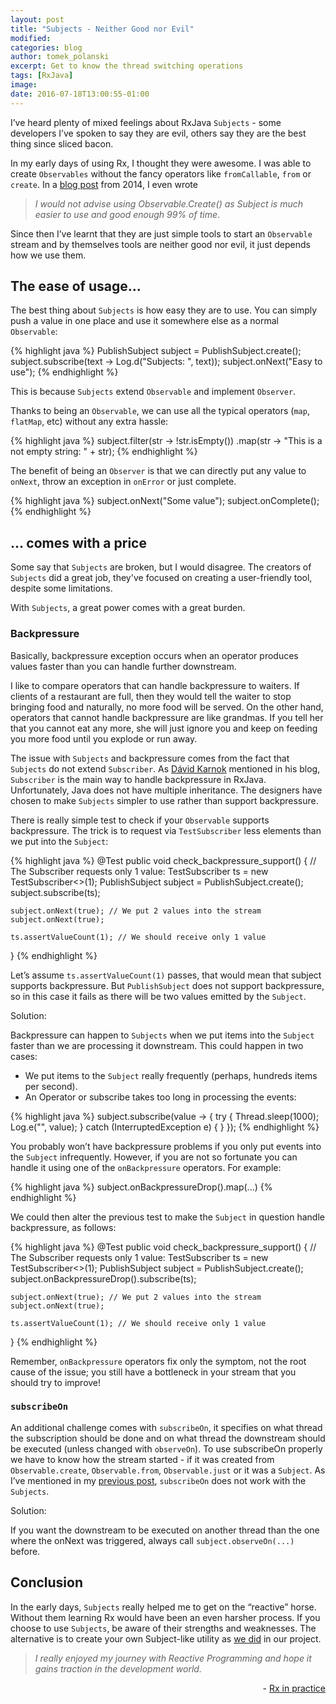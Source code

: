 ```yaml
---
layout: post
title: "Subjects - Neither Good nor Evil"
modified:
categories: blog
author: tomek_polanski
excerpt: Get to know the thread switching operations
tags: [RxJava]
image:
date: 2016-07-18T13:00:55-01:00
---
```



I’ve heard plenty of mixed feelings about RxJava ``Subjects`` - some developers I’ve spoken to say they are evil, others say they are the best thing since sliced bacon. 

In my early days of using Rx, I thought they were awesome. I was able to create ``Observables`` without the fancy operators like ``fromCallable``, ``from`` or ``create``. In a <a href="http://futurice.com/blog/reactive-c-number-in-practice">blog post</a> from 2014, I even wrote 

>*I would not advise using Observable.Create() as Subject is much easier to use and good enough 99% of time*. 

Since then I’ve learnt that they are just simple tools to start an ``Observable`` stream and by themselves tools are neither good nor evil, it just depends how we use them. 

## The ease of usage...

The best thing about ``Subjects`` is how easy they are to use. You can simply push a value in one place and use it somewhere else as a normal ``Observable``:

{% highlight java %}
PublishSubject<String> subject = PublishSubject.create();
subject.subscribe(text -> Log.d("Subjects: ", text));
subject.onNext("Easy to use");
{% endhighlight %}

This is because ``Subjects`` extend ``Observable`` and implement ``Observer``. 

Thanks to being an ``Observable``, we can use all the typical operators (``map``, ``flatMap``, etc) without any extra hassle:

{% highlight java %}
subject.filter(str -> !str.isEmpty())
       .map(str -> "This is a not empty string: " + str);
{% endhighlight %}

The benefit of being an ``Observer`` is that we can directly put any value to ``onNext``, throw an exception in ``onError`` or just complete. 

{% highlight java %}
subject.onNext("Some value");
subject.onComplete();
{% endhighlight %}

## ... comes with a price

Some say that ``Subjects`` are broken, but I would disagree. The creators of ``Subjects`` did a great job, they've focused on creating a user-friendly tool, despite some limitations.

With ``Subjects``, a great power comes with a great burden.

### Backpressure

Basically, backpressure exception occurs when an operator produces values faster than you can handle further downstream. 

I like to compare operators that can handle backpressure to waiters. If clients of a restaurant are full, then they would tell the waiter to stop bringing food and naturally, no more food will be served. On the other hand, operators that cannot handle backpressure are like grandmas. If you tell her that you cannot eat any more, she will just ignore you and keep on feeding you more food until you explode or run away. 


The issue with ``Subjects`` and backpressure comes from the fact that ``Subjects`` do not extend ``Subscriber``. As <a href="https://twitter.com/akarnokd">Dávid Karnok</a> mentioned in his blog, ``Subscriber`` is the main way to handle backpressure in RxJava. Unfortunately, Java does not have multiple inheritance. The designers have chosen to make ``Subjects`` simpler to use rather than support backpressure. 

There is really simple test to check if your ``Observable`` supports backpressure. The trick is to request via ``TestSubscriber`` less elements than we put into the ``Subject``:

{% highlight java %}
@Test
public void check_backpressure_support() {
    // The Subscriber requests only 1 value:
    TestSubscriber<Boolean> ts = new TestSubscriber<>(1); 
    PublishSubject<Boolean> subject = PublishSubject.create();
    subject.subscribe(ts);

    subject.onNext(true); // We put 2 values into the stream
    subject.onNext(true);

    ts.assertValueCount(1); // We should receive only 1 value
}
{% endhighlight %}

Let’s assume ``ts.assertValueCount(1)`` passes, that would mean that subject supports backpressure. But ``PublishSubject`` does not support backpressure, so in this case it fails as there will be two values emitted by the ``Subject``.

Solution:

Backpressure can happen to ``Subjects`` when we put items into the ``Subject`` faster than we are processing it downstream.
This could happen in two cases:
- We put items to the ``Subject`` really frequently (perhaps, hundreds items per second).
- An Operator or subscribe takes too long in processing the events:

{% highlight java %}
subject.subscribe(value -> {
    try {
        Thread.sleep(1000);
        Log.e("", value);
    } catch (InterruptedException e) {
    }
});
{% endhighlight %}

You probably won’t have backpressure problems if you only put events into the ``Subject`` infrequently. However, if you are not so fortunate you can handle it using one of the ``onBackpressure`` operators. For example:

{% highlight java %}
subject.onBackpressureDrop().map(...)
{% endhighlight %}

We could then alter the previous test to make the ``Subject`` in question handle backpressure, as follows:

{% highlight java %}
@Test
public void check_backpressure_support() {
    // The Subscriber requests only 1 value:
    TestSubscriber<Boolean> ts = new TestSubscriber<>(1); 
    PublishSubject<Boolean> subject = PublishSubject.create();
    subject.onBackpressureDrop().subscribe(ts);

    subject.onNext(true); // We put 2 values into the stream
    subject.onNext(true);

    ts.assertValueCount(1); // We should receive only 1 value
}
{% endhighlight %}

Remember, ``onBackpressure`` operators fix only the symptom, not the root cause of the issue; you still have a bottleneck in your stream that you should try to improve!

### ``subscribeOn``

An additional challenge comes with ``subscribeOn``, it specifies on what thread the subscription should be done and on what thread the downstream should be executed (unless changed with ``observeOn``). 
To use subscribeOn properly we have to know how the stream started - if it was created from ``Observable.create``, ``Observable.from``, ``Observable.just`` or it was a ``Subject``. 
As I’ve mentioned in my <a href="https://upday.github.io/blog/subscribe_on/">previous post</a>, ``subscribeOn`` does not work with the ``Subjects``. 

Solution:

If you want the downstream to be executed on another thread than the one where the onNext was triggered, always call ``subject.observeOn(...)`` before.

## Conclusion

In the early days, ``Subjects`` really helped me to get on the “reactive” horse.  Without them learning Rx would have been an even harsher process. 
If you choose to use ``Subjects``, be aware of their strengths and weaknesses. 
The alternative is to create your own Subject-like utility as <a href="https://github.com/upday/RxProxy">we did</a> in our project.


>*I really enjoyed my journey with Reactive Programming and hope it gains traction in the development world.*
<p align="right">
-  <a href="http://futurice.com/blog/reactive-c-number-in-practice">Rx in practice</a>
</p>

